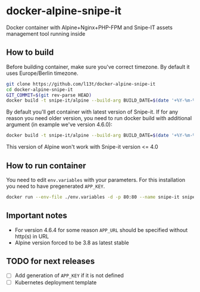 # docker-alpine-snipe-it
Docker container with Alpine+Nginx+PHP-FPM and Snipe-IT assets management tool running inside

## How to build

Before building container, make sure you've correct timezone. By default it uses Europe/Berlin timezone.

```bash
git clone https://github.com/l13t/docker-alpine-snipe-it
cd docker-alpine-snipe-it
GIT_COMMIT=$(git rev-parse HEAD)
docker build -t snipe-it/alpine --build-arg BUILD_DATE=$(date '+%Y-%m-%dT%H:%M:%S%z') --build-arg VERSION=$GIT_COMMIT .
```

By default you'll get container with latest version of Snipe-it. If for any reason you need older version, you need to run docker build with additional argument (in example we've version 4.6.0):

```bash
docker build -t snipe-it/alpine --build-arg BUILD_DATE=$(date '+%Y-%m-%dT%H:%M:%S%z') --build-arg VERSION=$GIT_COMMIT --build-arg SNIPEIT_RELEASE=4.6.0 .
```

This version of Alpine won't work with Snipe-it version <= 4.0

## How to run container

You need to edit `env.variables` with your parameters. For this installation you need to have pregenerated `APP_KEY`.

```bash
docker run --env-file ./env.variables -d -p 80:80 --name snipe-it snipe-it/alpine
```

## Important notes

* For version 4.6.4 for some reason `APP_URL` should be specified without http(s) in URL
* Alpine version forced to be 3.8 as latest stable

## TODO for next releases

- [ ] Add generation of `APP_KEY` if it is not defined
- [ ] Kubernetes deployment template
